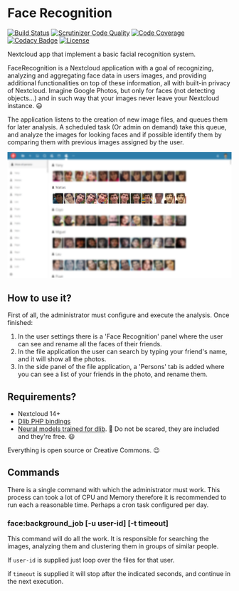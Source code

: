 # Face Recognition

[![Build Status](https://travis-ci.org/matiasdelellis/facerecognition.svg?branch=master)](https://travis-ci.org/matiasdelellis/facerecognition)
[![Scrutinizer Code Quality](https://scrutinizer-ci.com/g/matiasdelellis/facerecognition/badges/quality-score.png?b=master)](https://scrutinizer-ci.com/g/matiasdelellis/facerecognition/?branch=master)
[![Code Coverage](https://scrutinizer-ci.com/g/matiasdelellis/facerecognition/badges/coverage.png?b=master)](https://scrutinizer-ci.com/g/matiasdelellis/facerecognition/?branch=master)
[![Codacy Badge](https://api.codacy.com/project/badge/Grade/4b035bd1283349009ad88235d37ddae1)](https://www.codacy.com/app/stalker314314/facerecognition?utm_source=github.com&amp;utm_medium=referral&amp;utm_content=matiasdelellis/facerecognition&amp;utm_campaign=Badge_Grade)
[![License](https://img.shields.io/badge/license-AGPLv3-blue.svg)](https://www.gnu.org/licenses/agpl-3.0.en.html)

Nextcloud app that implement a basic facial recognition system.

FaceRecognition is a Nextcloud application with a goal of recognizing, analyzing
and aggregating face data in users images, and providing additional
functionalities on top of these information, all with built-in privacy of
Nextcloud. Imagine Google Photos, but only for faces (not detecting objects…)
and in such way that your images never leave your Nextcloud instance. :smiley:

The application listens to the creation of new image files, and queues them for
later analysis. A scheduled task (Or admin on demand) take this queue, and
analyze the images for looking faces and if possible identify them by comparing
them with previous images assigned by the user.

![App screenshots](/doc/face-recognition-screenshot.png "App screenshots")

## How to use it?

First of all, the administrator must configure and execute the analysis. Once finished:

 1. In the user settings there is a 'Face Recognition' panel where the user can
    see and rename all the faces of their friends.
 2. In the file application the user can search by typing your friend's name,
    and it will show all the photos.
 3. In the side panel of the file application, a 'Persons' tab is added where
    you can see a list of your friends in the photo, and rename them.

## Requirements?

 * Nextcloud 14+
 * [Dlib PHP bindings](https://github.com/goodspb/pdlib)
 * [Neural models trained for dlib](https://github.com/davisking/dlib-models). :see_no_evil: Do not be scared, they are included and they're free. :smiley:

Everything is open source or Creative Commons. :wink:

## Commands

There is a single command with which the administrator must work.
This process can took a lot of CPU and Memory therefore it is recommended to
run each a reasonable time. Perhaps a cron task configured per day.

### face:background_job [-u user-id] [-t timeout]

This command will do all the work. It is responsible for searching the images,
analyzing them and clustering them in groups of similar people.

If `user-id` is supplied just loop over the files for that user.

if `timeout` is supplied it will stop after the indicated seconds, and continue
in the next execution.

